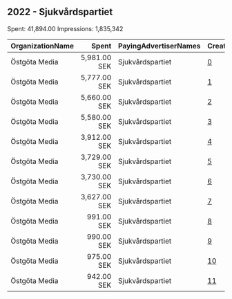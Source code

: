 ## 2022 - Sjukvårdspartiet 
Spent: 41,894.00
Impressions: 1,835,342

|OrganizationName|Spent|PayingAdvertiserNames|CreativeUrls|Impressions|Genders|AgeBrackets|CountryCodes|BillingAddresses|CandidateBallotInformation|
|:---|---:|:---|:---|---:|:---|:---|:---|:---|:---|
|Östgöta Media|5,981.00 SEK|Sjukvårdspartiet|[0](https://www.snap.com/political-ads/asset/d44a816e1b86c582827963280ed4cc3251b193a1268bf9a5ad2befe30d033189?mediaType=mp4)|271,007||18-30|sweden|"Stohagsgatan 2,Norrköping,60183,SE"|Sjukvardspartiet|
|Östgöta Media|5,777.00 SEK|Sjukvårdspartiet|[1](https://www.snap.com/political-ads/asset/d6e62fd0d435296927e87cca8339d00897821b3259dc6b037c56f2b1ef44140e?mediaType=mp4)|261,920||18-30|sweden|"Stohagsgatan 2,Norrköping,60183,SE"|Sjukvardspartiet|
|Östgöta Media|5,660.00 SEK|Sjukvårdspartiet|[2](https://www.snap.com/political-ads/asset/1ff9a52a563782ae2182276141db222b692ca5b4aa22cc07e417fbf380ff4835?mediaType=mp4)|257,871||18-30|sweden|"Stohagsgatan 2,Norrköping,60183,SE"|Sjukvardspartiet|
|Östgöta Media|5,580.00 SEK|Sjukvårdspartiet|[3](https://www.snap.com/political-ads/asset/e1013e5d8df8b7fcdfecb55839890616f89b8fb2ae6280dc76016c2f1367e50e?mediaType=mp4)|253,147||18-30|sweden|"Stohagsgatan 2,Norrköping,60183,SE"|Sjukvardspartiet|
|Östgöta Media|3,912.00 SEK|Sjukvårdspartiet|[4](https://www.snap.com/political-ads/asset/d44a816e1b86c582827963280ed4cc3251b193a1268bf9a5ad2befe30d033189?mediaType=mp4)|188,354||18-30|sweden|"Stohagsgatan 2,Norrköping,60183,SE"|Sjukvardspartiet|
|Östgöta Media|3,729.00 SEK|Sjukvårdspartiet|[5](https://www.snap.com/political-ads/asset/e1013e5d8df8b7fcdfecb55839890616f89b8fb2ae6280dc76016c2f1367e50e?mediaType=mp4)|179,830||18-30|sweden|"Stohagsgatan 2,Norrköping,60183,SE"|Sjukvardspartiet|
|Östgöta Media|3,730.00 SEK|Sjukvårdspartiet|[6](https://www.snap.com/political-ads/asset/1ff9a52a563782ae2182276141db222b692ca5b4aa22cc07e417fbf380ff4835?mediaType=mp4)|179,796||18-30|sweden|"Stohagsgatan 2,Norrköping,60183,SE"|Sjukvardspartiet|
|Östgöta Media|3,627.00 SEK|Sjukvårdspartiet|[7](https://www.snap.com/political-ads/asset/d6e62fd0d435296927e87cca8339d00897821b3259dc6b037c56f2b1ef44140e?mediaType=mp4)|174,726||18-30|sweden|"Stohagsgatan 2,Norrköping,60183,SE"|Sjukvardspartiet|
|Östgöta Media|991.00 SEK|Sjukvårdspartiet|[8](https://www.snap.com/political-ads/asset/4873c120b4871ad9072d9b4d508b674aedec1457d21e83c45746df0f603e90ad?mediaType=mp4)|17,475||18-30|sweden|"Stohagsgatan 2,Norrköping,60183,SE"|Sjukvardspartiet|
|Östgöta Media|990.00 SEK|Sjukvårdspartiet|[9](https://www.snap.com/political-ads/asset/50a216465ac1de583adecf9ff383fa68ec19e155fae84dcbdaa0aa4eccd220a4?mediaType=mp4)|17,436||18-30|sweden|"Stohagsgatan 2,Norrköping,60183,SE"|Sjukvardspartiet|
|Östgöta Media|975.00 SEK|Sjukvårdspartiet|[10](https://www.snap.com/political-ads/asset/f234e6d65298706a731de79b2141611ed4a6b005cc9a2f7b3165e9ab642b9145?mediaType=mp4)|17,233||18-30|sweden|"Stohagsgatan 2,Norrköping,60183,SE"|Sjukvardspartiet|
|Östgöta Media|942.00 SEK|Sjukvårdspartiet|[11](https://www.snap.com/political-ads/asset/bbfb69b45ee978c0d36c86ac15797e5d53557027e987e3b6aa667f52dfd45ab4?mediaType=mp4)|16,547||18-30|sweden|"Stohagsgatan 2,Norrköping,60183,SE"|Sjukvardspartiet|
